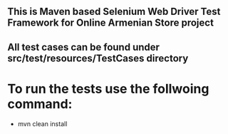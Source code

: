 

## This is Maven based Selenium Web Driver Test Framework for Online Armenian Store project

## All test cases can be found under src/test/resources/TestCases directory

# To run the tests use the follwoing command:

* mvn clean install 
